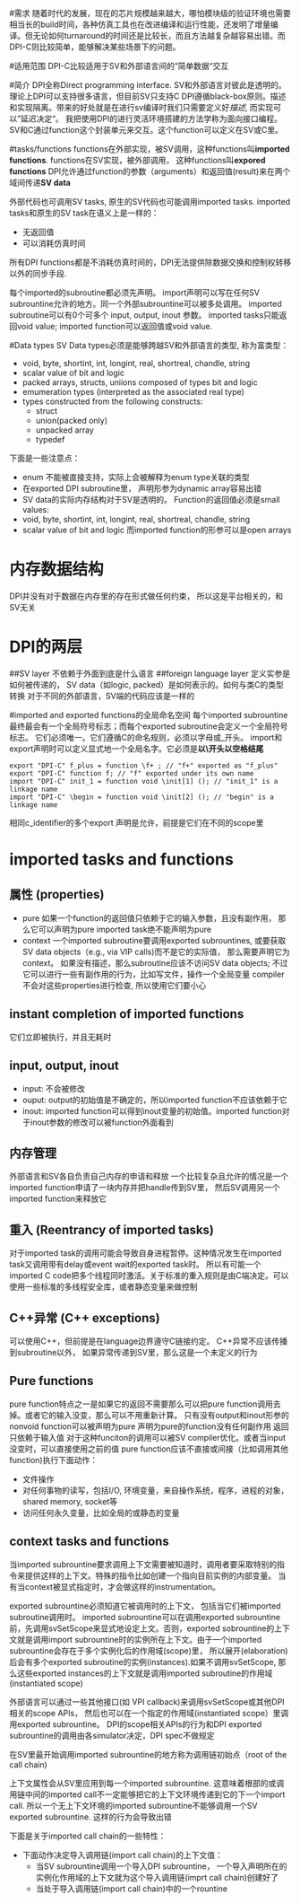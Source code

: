 #需求
随着时代的发展，现在的芯片规模越来越大，哪怕模块级的验证环境也需要相当长的build时间，各种仿真工具也在改进编译和运行性能，还发明了增量编译。但无论如何turnaround的时间还是比较长，而且方法越复杂越容易出错。而DPI-C则比较简单，能够解决某些场景下的问题。

#适用范围
DPI-C比较适用于SV和外部语言间的“简单数据“交互

#简介
DPI全称Direct programming interface. SV和外部语言对彼此是透明的。理论上DPI可以支持很多语言，但目前SV只支持C
DPI遵循black-box原则。描述和实现隔离。带来的好处就是在进行sv编译时我们只需要定义好*描述*, 而实现可以”延迟决定“。
我把使用DPI的进行灵活环境搭建的方法学称为面向接口编程。
SV和C通过function这个封装单元来交互。这个function可以定义在SV或C里。

#tasks/functions
functions在外部实现，被SV调用，这种functions叫**imported functions**.
functions在SV实现，被外部调用， 这种functions叫**expored functions**
DPI允许通过function的参数（arguments）和返回值(result)来在两个域间传递**SV data**

外部代码也可调用SV tasks, 原生的SV代码也可能调用imported tasks.
imported tasks和原生的SV task在语义上是一样的：
* 无返回值
* 可以消耗仿真时间

所有DPI functions都是不消耗仿真时间的，DPI无法提供除数据交换和控制权转移以外的同步手段.

每个imported的subroutine都必须先声明。
import声明可以写在任何SV subrountine允许的地方。同一个外部subrountine可以被多处调用。
imported subroutine可以有0个可多个 input, output, inout 参数。
imported tasks只能返回void value; imported function可以返回值或void value.

#Data types
SV Data types必须是能够跨越SV和外部语言的类型, 称为富类型：
* void, byte, shortint, int, longint, real, shortreal, chandle, string
* scalar value of bit and logic
* packed arrays, structs, uniions composed of types bit and logic
* emumeration types (interpreted as the associated real type)
* types constructed from the following constructs:
    * struct
    * union(packed only)
    * unpacked array
    * typedef

下面是一些注意点：
* enum 不能被直接支持，实际上会被解释为enum type关联的类型
* 在exported DPI subroutine里， 声明形参为dynamic array容易出错
* SV data的实际内存结构对于SV是透明的。
Function的返回值必须是small values:
* void, byte, shortint, int, longint, real, shortreal, chandle, string
* scalar value of bit and logic
而imported function的形参可以是open arrays

# 内存数据结构
DPI并没有对于数据在内存里的存在形式做任何约束， 所以这是平台相关的，和SV无关

# DPI的两层
##SV layer
不依赖于外面到底是什么语言
##foreign language layer
定义实参是如何被传递的， SV data（如logic, packed）是如何表示的。如何与类C的类型转换
对于不同的外部语言，SV端的代码应该是一样的

#imported and exported functions的全局命名空间
每个imported subrountine最终最会有一个全局符号标志；而每个exported subroutine会定义一个全局符号标志。
它们必须唯一。它们遵循C的命名规则，必须以字母或_开头。
import和export声明时可以定义显式地一个全局名字。它必须是**以\开头以空格结尾**

```
export "DPI-C" f_plus = function \f+ ; // "f+" exported as "f_plus"
export "DPI-C" function f; // "f" exported under its own name
import "DPI-C" init_1 = function void \init[1] (); // "init_1" is a linkage name
import "DPI-C" \begin = function void \init[2] (); // "begin" is a linkage name
```
相同c_identifier的多个export 声明是允许，前提是它们在不同的scope里

# imported tasks and functions #
## 属性 (properties) ##
* pure
如果一个function的返回值只依赖于它的输入参数，且没有副作用， 那么它可以声明为pure
imported task绝不能声明为pure
* context
一个imported subroutine要调用exported subrountines, 或要获取SV data objects（e.g., via VIP calls)而不是它的实际值， 那么需要声明它为context。
如果没有描述，那么subroutine应该不访问SV data objects; 不过它可以进行一些有副作用的行为，比如写文件，操作一个全局变量
compiler不会对这些properties进行检查, 所以使用它们要小心
## instant completion of imported functions
它们立即被执行，并且无耗时
## input, output, inout ##
* input: 不会被修改
* ouput: output的初始值是不确定的，所以imported function不应该依赖于它
* inout: imported function可以得到inout变量的初始值。imported function对于inout参数的修改可以被function外面看到
## 内存管理 ##
外部语言和SV各自负责自己内存的申请和释放
一个比较复杂且允许的情况是一个imported function申请了一块内存并把handle传到SV里， 然后SV调用另一个imported function来释放它
## 重入 (Reentrancy of imported tasks)
对于imported task的调用可能会导致自身进程暂停。这种情况发生在imported task又调用带有delay或event wait的exported task时。
所以有可能一个imported C code把多个线程同时激活。关于标准的重入规则是由C端决定。可以使用一些标准的多线程安全库，或者静态变量来做控制
## C++异常 (C++ exceptions)
可以使用C++，但前提是在language边界遵守C链接约定。
C++异常不应该传播到subroutine以外， 如果异常传递到SV里，那么这是一个未定义的行为
## Pure functions
pure function特点之一是如果它的返回不需要那么可以把pure function调用去掉。或者它的输入没变，那么可以不用重新计算。
只有没有output和inout形参的nonvoid function可以被声明为pure
声明为pure的function没有任何副作用
返回只依赖于输入值
对于这种funciton的调用可以被SV compiler优化。或者当input没变时，可以直接使用之前的值
pure function应该不直接或间接（比如调用其他function)执行下面动作：
* 文件操作
* 对任何事物的读写，包括I/O, 环境变量，来自操作系统，程序，进程的对象， shared memory, socket等
* 访问任何永久变量，比如全局的或静态的变量
## context tasks and functions
当imported subrountine要求调用上下文需要被知道时，调用者要采取特别的指令来提供这样的上下文。特殊的指令比如创建一个指向目前实例的内部变量。
当有当context被显式指定时，才会做这样的instrumentation。

exported subrountine必须知道它被调用时的上下文， 包括当它们被imported subroutine调用时。
imported subrountine可以在调用exported subrountine前，先调用svSetScope来显式地设定上文。否则，exported sobrountine的上下文就是调用import subrountine时的实例所在上下文。由于一个imported subrountine会存在于多个实例化后的作用域(scope)里， 所以展开(elaboration)后会有多个exported subroutine的实例(instances).如果不调用svSetScope, 那么这些exported instances的上下文就是调用imported subroutine的作用域(instantiated scope) 

外部语言可以通过一些其他接口(如 VPI callback)来调用svSetScope或其他DPI相关的scope APIs， 然后也可以在一个指定的作用域(instantiated scope）里调用exported subrountine。
DPI的scope相关APIs的行为和DPI exported subrountine的调用由各simulator决定，DPI spec不做规定

在SV里最开始调用imported subrountine的地方称为调用链初始点（root of the call chain)

上下文属性会从SV里应用到每一个imported subrountine. 这意味着根部的或调用链中间的imported call不一定能够把它的上下文环境传递到它的下一个import call.
所以一个无上下文环境的imported subrountine不能够调用一个SV exported subrountine. 这样的行为会导致出错

下面是关于imported call chain的一些特性：
* 下面动作决定导入调用链(import call chain)的上下文值：
    * 当SV subrountine调用一个导入DPI subrountine， 一个导入声明所在的实例化作用域的上下文就为这个导入调用链(imprt call chain)创建好了
    * 当处于导入调用链(import call chain)中的一个rountine
   

